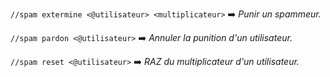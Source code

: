 `//spam extermine <@utilisateur> <multiplicateur>`
:arrow_right: *Punir un spammeur.*

`//spam pardon <@utilisateur>`
:arrow_right: *Annuler la punition d'un utilisateur.*

`//spam reset <@utilisateur>`
:arrow_right: *RAZ du multiplicateur d'un utilisateur.*
